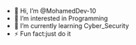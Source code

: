 - 👋 Hi, I’m @MohamedDev-10
- 👀 I’m interested in Programming
- 🌱 I’m currently learning Cyber_Security
- ⚡ Fun fact:just do it

<!---
MohamedDev-10/MohamedDev-10 is a ✨ special ✨ repository because its `README.md` (this file) appears on your GitHub profile.
You can click the Preview link to take a look at your changes.
--->
